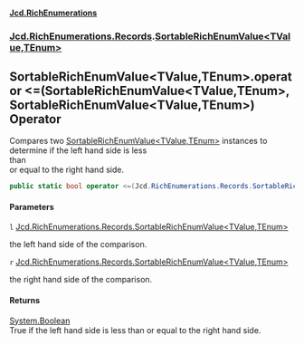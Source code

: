 #### [Jcd.RichEnumerations](index.md 'index')
### [Jcd.RichEnumerations.Records](Jcd.RichEnumerations.Records.md 'Jcd.RichEnumerations.Records').[SortableRichEnumValue&lt;TValue,TEnum&gt;](SortableRichEnumValue_TValue,TEnum_.md 'Jcd.RichEnumerations.Records.SortableRichEnumValue<TValue,TEnum>')

## SortableRichEnumValue<TValue,TEnum>.operator <=(SortableRichEnumValue<TValue,TEnum>, SortableRichEnumValue<TValue,TEnum>) Operator

Compares two [SortableRichEnumValue&lt;TValue,TEnum&gt;](SortableRichEnumValue_TValue,TEnum_.md 'Jcd.RichEnumerations.Records.SortableRichEnumValue<TValue,TEnum>') instances to determine if the left hand side is less  
than  
or equal to the right hand side.

```csharp
public static bool operator <=(Jcd.RichEnumerations.Records.SortableRichEnumValue<TValue,TEnum>? l, Jcd.RichEnumerations.Records.SortableRichEnumValue<TValue,TEnum>? r);
```
#### Parameters

<a name='Jcd.RichEnumerations.Records.SortableRichEnumValue_TValue,TEnum_.op_LessThanOrEqual(Jcd.RichEnumerations.Records.SortableRichEnumValue_TValue,TEnum_,Jcd.RichEnumerations.Records.SortableRichEnumValue_TValue,TEnum_).l'></a>

`l` [Jcd.RichEnumerations.Records.SortableRichEnumValue&lt;](SortableRichEnumValue_TValue,TEnum_.md 'Jcd.RichEnumerations.Records.SortableRichEnumValue<TValue,TEnum>')[TValue](SortableRichEnumValue_TValue,TEnum_.md#Jcd.RichEnumerations.Records.SortableRichEnumValue_TValue,TEnum_.TValue 'Jcd.RichEnumerations.Records.SortableRichEnumValue<TValue,TEnum>.TValue')[,](SortableRichEnumValue_TValue,TEnum_.md 'Jcd.RichEnumerations.Records.SortableRichEnumValue<TValue,TEnum>')[TEnum](SortableRichEnumValue_TValue,TEnum_.md#Jcd.RichEnumerations.Records.SortableRichEnumValue_TValue,TEnum_.TEnum 'Jcd.RichEnumerations.Records.SortableRichEnumValue<TValue,TEnum>.TEnum')[&gt;](SortableRichEnumValue_TValue,TEnum_.md 'Jcd.RichEnumerations.Records.SortableRichEnumValue<TValue,TEnum>')

the left hand side of the comparison.

<a name='Jcd.RichEnumerations.Records.SortableRichEnumValue_TValue,TEnum_.op_LessThanOrEqual(Jcd.RichEnumerations.Records.SortableRichEnumValue_TValue,TEnum_,Jcd.RichEnumerations.Records.SortableRichEnumValue_TValue,TEnum_).r'></a>

`r` [Jcd.RichEnumerations.Records.SortableRichEnumValue&lt;](SortableRichEnumValue_TValue,TEnum_.md 'Jcd.RichEnumerations.Records.SortableRichEnumValue<TValue,TEnum>')[TValue](SortableRichEnumValue_TValue,TEnum_.md#Jcd.RichEnumerations.Records.SortableRichEnumValue_TValue,TEnum_.TValue 'Jcd.RichEnumerations.Records.SortableRichEnumValue<TValue,TEnum>.TValue')[,](SortableRichEnumValue_TValue,TEnum_.md 'Jcd.RichEnumerations.Records.SortableRichEnumValue<TValue,TEnum>')[TEnum](SortableRichEnumValue_TValue,TEnum_.md#Jcd.RichEnumerations.Records.SortableRichEnumValue_TValue,TEnum_.TEnum 'Jcd.RichEnumerations.Records.SortableRichEnumValue<TValue,TEnum>.TEnum')[&gt;](SortableRichEnumValue_TValue,TEnum_.md 'Jcd.RichEnumerations.Records.SortableRichEnumValue<TValue,TEnum>')

the right hand side of the comparison.

#### Returns
[System.Boolean](https://docs.microsoft.com/en-us/dotnet/api/System.Boolean 'System.Boolean')  
True if the left hand side is less than or equal to the right hand side.